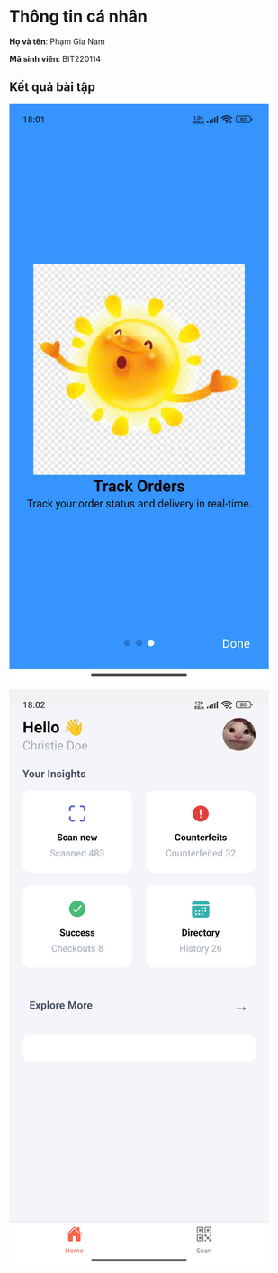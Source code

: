 # Thông tin cá nhân

**Họ và tên**: Phạm Gia Nam

**Mã sinh viên**: BIT220114

## Kết quả bài tập

![Kết quả bài tập](./ketqua.jpg) 
<br>

![Kết quả bài tập](./ketqua1.jpg) 
